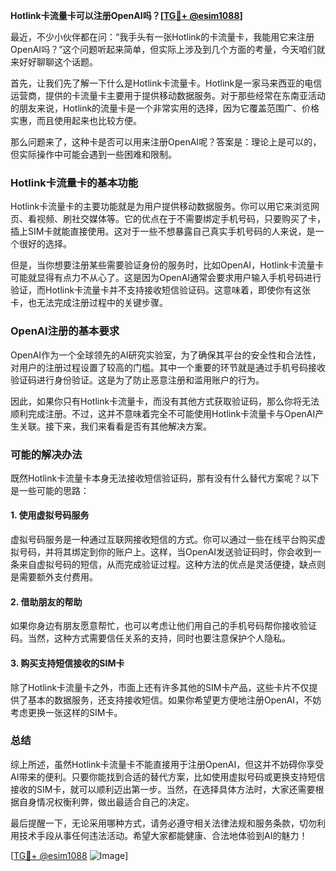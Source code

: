**Hotlink卡流量卡可以注册OpenAI吗？[[TG💪+ @esim1088](https://t.me/s/esim1088)]**

最近，不少小伙伴都在问：“我手头有一张Hotlink的卡流量卡，我能用它来注册OpenAI吗？”这个问题听起来简单，但实际上涉及到几个方面的考量，今天咱们就来好好聊聊这个话题。

首先，让我们先了解一下什么是Hotlink卡流量卡。Hotlink是一家马来西亚的电信运营商，提供的卡流量卡主要用于提供移动数据服务。对于那些经常在东南亚活动的朋友来说，Hotlink的流量卡是一个非常实用的选择，因为它覆盖范围广、价格实惠，而且使用起来也比较方便。

那么问题来了，这种卡是否可以用来注册OpenAI呢？答案是：理论上是可以的，但实际操作中可能会遇到一些困难和限制。

### Hotlink卡流量卡的基本功能

Hotlink卡流量卡的主要功能就是为用户提供移动数据服务。你可以用它来浏览网页、看视频、刷社交媒体等。它的优点在于不需要绑定手机号码，只要购买了卡，插上SIM卡就能直接使用。这对于一些不想暴露自己真实手机号码的人来说，是一个很好的选择。

但是，当你想要注册某些需要验证身份的服务时，比如OpenAI，Hotlink卡流量卡可能就显得有点力不从心了。这是因为OpenAI通常会要求用户输入手机号码进行验证，而Hotlink卡流量卡并不支持接收短信验证码。这意味着，即使你有这张卡，也无法完成注册过程中的关键步骤。

### OpenAI注册的基本要求

OpenAI作为一个全球领先的AI研究实验室，为了确保其平台的安全性和合法性，对用户的注册过程设置了较高的门槛。其中一个重要的环节就是通过手机号码接收验证码进行身份验证。这是为了防止恶意注册和滥用账户的行为。

因此，如果你只有Hotlink卡流量卡，而没有其他方式获取验证码，那么你将无法顺利完成注册。不过，这并不意味着完全不可能使用Hotlink卡流量卡与OpenAI产生关联。接下来，我们来看看是否有其他解决方案。

### 可能的解决办法

既然Hotlink卡流量卡本身无法接收短信验证码，那有没有什么替代方案呢？以下是一些可能的思路：

#### 1. 使用虚拟号码服务

虚拟号码服务是一种通过互联网接收短信的方式。你可以通过一些在线平台购买虚拟号码，并将其绑定到你的账户上。这样，当OpenAI发送验证码时，你会收到一条来自虚拟号码的短信，从而完成验证过程。这种方法的优点是灵活便捷，缺点则是需要额外支付费用。

#### 2. 借助朋友的帮助

如果你身边有朋友愿意帮忙，也可以考虑让他们用自己的手机号码帮你接收验证码。当然，这种方式需要信任关系的支持，同时也要注意保护个人隐私。

#### 3. 购买支持短信接收的SIM卡

除了Hotlink卡流量卡之外，市面上还有许多其他的SIM卡产品，这些卡片不仅提供了基本的数据服务，还支持接收短信。如果你希望更方便地注册OpenAI，不妨考虑更换一张这样的SIM卡。

### 总结

综上所述，虽然Hotlink卡流量卡不能直接用于注册OpenAI，但这并不妨碍你享受AI带来的便利。只要你能找到合适的替代方案，比如使用虚拟号码或更换支持短信接收的SIM卡，就可以顺利迈出第一步。当然，在选择具体方法时，大家还需要根据自身情况权衡利弊，做出最适合自己的决定。

最后提醒一下，无论采用哪种方式，请务必遵守相关法律法规和服务条款，切勿利用技术手段从事任何违法活动。希望大家都能健康、合法地体验到AI的魅力！

[[TG💪+ @esim1088](https://t.me/s/esim1088) ![Image](https://i.postimg.cc/4NQfJmqS/Snipaste-2025-05-13-00-14-12.png)]